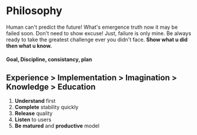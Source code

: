 # Philosophy
Human can't predict the future! What's emergence truth now it may be failed soon. Don't need to show excuse! Just, failure is only mine. Be always ready to take the greatest challenge ever you didn't face. **Show what u did then what u know.**
#### Goal, Discipline, consistancy, plan ####

Experience > Implementation > Imagination > Knowledge > Education
-----------------------------------------------------------------
1. **Understand** first
2. **Complete** stability quickly
3. **Release** quality
4. **Listen** to users
5. **Be matured** and **productive** model
